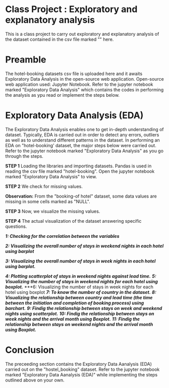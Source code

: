 # Class Project : Exploratory and explanatory analysis
This is a class project to carry out exploratory and explanatory analysis of the dataset contained in the csv file marked "" here.

# Preamble
The hotel-booking datasets csv file is uploaded here and it awaits Exploratory Data Analysis in the open-source web application.
Open-source web application used: Jupyter Notebook. 
Refer to the jupyter notebook marked "Exploratory Data Analysis" which contains the codes in performing the analysis as ypu read or implement the steps below.

# Exploratory Data Analysis (EDA)
The Exploratory Data Analysis enables one to get in-depth understanding of dataset. Typically, EDA is carried out in order to detect any errors, outliers as well as to understand different patterns in the dataset. 
In performing an EDA on "hotel-booking' dataset, the major steps below were carried out. Refer to the jupyter notebook marked "Exploratory Data Analysis" as you go through the steps.

**STEP 1**
Loading the libraries and importing datasets. Pandas is used in reading the csv file marked "hotel-booking". Open the jupyter notebook marked "Exploratory Data Analysis" to view.


**STEP 2**
We check for missing values. 

****Observation:**** From the "booking-of hotel" dataset, some data values are missing in some cells marked as "NULL". 

**STEP 3** 
Now, we visualize the missing values.

**STEP 4** 
The actual visualization of the dataset answering specific questions.

***1: Checking for the correlation between the variables***

***2: Visualizing the overall number of stays in weekend nights in each hotel using barplot***

***3: Visualizing the overall number of stays in week nights in each hotel using barplot.***

***4: Plotting scatterplot of stays in weekend nights against lead time.***
***5: Visualizing the number of stays in weekend nights for each hotel using boxplot.***
***6: Visualizing the number of stays in week nights for each hotel using boxplot
***7: To know the number of country in the dataset.***
***8: Visualizing the relationship between country and lead time (the time between the initiation 
and completion of booking process) using barchart.***
***9: Findig the relationship between stays on week and weekend nights using scatterplot.***
***10: Findig the relationship between stays on week nights and the arrival month using Boxplot.***
***11: Findig the relationship between stays on weekend nights and the arrival month using Boxplot.***

# Conclusion
The preceeding section contains the Exploratory Data Aanalysis (EDA) carried out on the "hostel_booking" dataset. 
Refer to the jupyter notebook marked "Exploratory Data Aanalysis (EDA)" while implementing the steps outlined above on your own.







